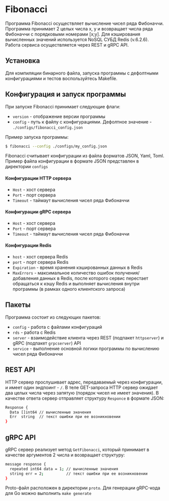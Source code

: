# Fibonacci

Программа Fibonacci осуществляет вычисление чисел ряда Фибоначчи. Программа принимает 2 целых числа x, y и возвращает
числа ряда Фибоначчи с порядковыми номерами [x;y]. Для кэширования вычисленных значений используется NoSQL СУБД Redis 
(v.6.2.6).
Работа сервиса осуществляется через REST и gRPC API.

## Установка

Для компиляции бинарного файла, запуска программы с дефолтными конфигурациями и тестов воспользуйтесь Makefile.

## Конфигурация и запуск программы

При запуске Fibonacci принимает следующие флаги:

* `version` - отображение версии программы
* `config` - путь к файлу с конфигурациями. Дефолтное значение - `./configs/fibonacci_config.json`

Пример запуска программы:

```bash
$ fibonacci --config ./configs/my_config.json
```

Fibonacci считывает конфигурации из файла форматов JSON, Yaml, Toml. Пример файла конфигурации в формате JSON
представлен в директории `configs`

#### Конфигурации HTTP сервера

* `Host` - хост сервера
* `Port` - порт сервера
* `Timeout` - таймаут вычисления чисел ряда Фибоначчи

#### Конфигурации gRPC сервера

* `Host` - хост сервера
* `Port` - порт сервера
* `Timeout` - таймаут вычисления чисел ряда Фибоначчи

#### Конфигурации Redis

* `host` - хост сервера Redis
* `port` - порт сервера Redis
* `Expiration` - время хранения кэшированных данных в Redis
* `MaxErrors` - максимальное количество ошибок получения/добавления данных в Redis, после которого сервис перестает
  обращаться к кэшу Redis и выполняет вычисления внутри программы (в рамках одного клиентского запроса)

## Пакеты

Программа состоит из следующих пакетов:

* `config` - работа с файлами конфигураций
* `rds` - работа с Redis
* `server` - взаимодействие клиента через REST (подпакет `httpserver`) и gRPC (подпакет `grpcserver`) API
* `service` - выполнение основной логики программы по вычислению чисел ряда Фибоначчи

## REST API

HTTP сервер прослушивает адрес, передаваемый через конфигурации, и имеет один эндпоинт - `/`. В теле GET-запроса HTTP 
сервер ожидает два целых числа через запятую (порядок чисел не имеет значения). В качестве ответа сервер отправляет
структуру `Responce` в формате JSON:

```bash
Response {
  Data []int64 // вычисленные значения
  Err  string  // текст ошибки при ее возникновении
}
```

## gRPC API

gRPC сервер реализует метод `GetFibonacci`, который принимает в качестве аргументов 2 числа и возвращает структуру:
```bash
message response {
  repeated int64 data = 1; // вычисленные значения
  string err = 2;          // текст ошибки при ее возникновении
}
```

Proto-файл расположен в директории `proto`. Для генерации gRPC-кода для Go можно выполнить `make generate` 
